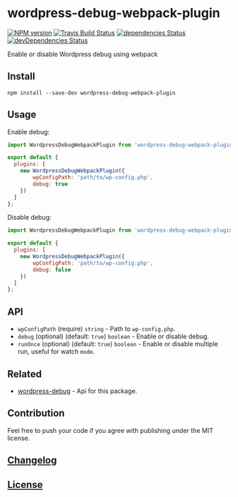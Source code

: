 # wordpress-debug-webpack-plugin

[![NPM version](https://img.shields.io/npm/v/wordpress-debug-webpack-plugin.svg)](https://www.npmjs.org/package/wordpress-debug-webpack-plugin) 
[![Travis Build Status](https://img.shields.io/travis/itgalaxy/wordpress-debug-webpack-plugin/master.svg?label=build)](https://travis-ci.org/itgalaxy/wordpress-debug-webpack-plugin) 
[![dependencies Status](https://david-dm.org/itgalaxy/wordpress-debug-webpack-plugin/status.svg)](https://david-dm.org/itgalaxy/wordpress-debug-webpack-plugin) 
[![devDependencies Status](https://david-dm.org/itgalaxy/wordpress-debug-webpack-plugin/dev-status.svg)](https://david-dm.org/itgalaxy/wordpress-debug-webpack-plugin?type=dev)

Enable or disable Wordpress debug using webpack

## Install

```shell
npm install --save-dev wordpress-debug-webpack-plugin
```

## Usage

Enable debug:

```js
import WordpressDebugWebpackPlugin from 'wordpress-debug-webpack-plugin';

export default {
  plugins: [
    new WordpressDebugWebpackPlugin({
        wpConfigPath: 'path/to/wp-config.php', 
        debug: true
    })
  ]
};
```

Disable debug:

```js
import WordpressDebugWebpackPlugin from 'wordpress-debug-webpack-plugin';

export default {
  plugins: [
    new WordpressDebugWebpackPlugin({
        wpConfigPath: 'path/to/wp-config.php', 
        debug: false
    })
  ]
};
```

## API

-   `wpConfigPath` (require) `string` - Path to `wp-config.php`.
-   `debug` (optional) (default: `true`) `boolean` - Enable or disable debug.
-   `runOnce` (optional) (default: `true`) `boolean` - Enable or disable multiple run, useful for watch `mode`.

## Related

-   [wordpress-debug](https://github.com/itgalaxy/wordpress-debug) - Api for this package.

## Contribution

Feel free to push your code if you agree with publishing under the MIT license.

## [Changelog](CHANGELOG.md)

## [License](LICENSE)
